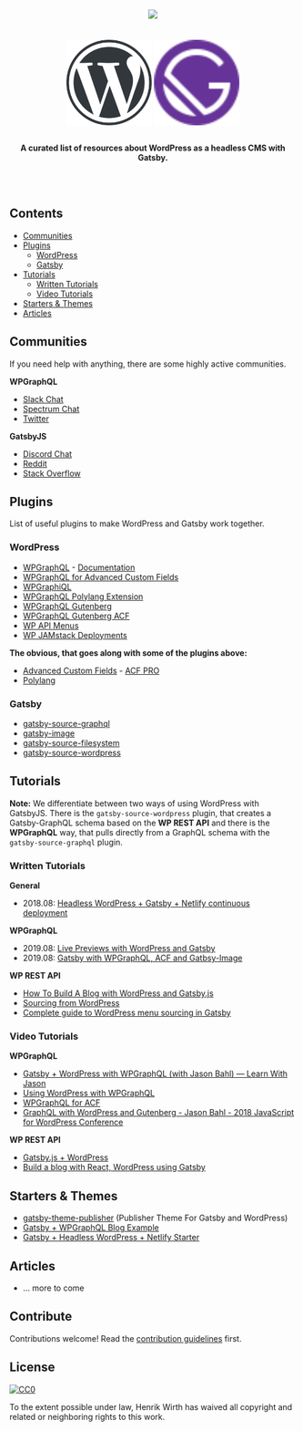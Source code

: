 <div align="center">
  <br /><br />
  <a href="https://awesome.re"><img src="https://awesome.re/badge-flat.svg" /></a>
  <br /><br /><br />
  <a href="https://wordpress.org/"><img width="150" height="150" align="center" src="media/wordpress-logo.svg" alt="GatsbyJS"></a>
      <a href="https://www.gatsbyjs.org/"><img width="150" height="150" align="center" src="media/gatsby-logo.svg" alt="WordPress"></a>
  <br /><br />
  <p>
    <b>
      A curated list of resources about WordPress as a headless CMS with Gatsby.
    </b>
  </p>
  <br /><br />
</div>


## Contents
<!-- TOC -->
- [Communities](#communities)
- [Plugins](#plugins)
	- [WordPress](#wordpress)
	- [Gatsby](#gatsby)
- [Tutorials](#tutorials)
	- [Written Tutorials](#written-tutorials)
	- [Video Tutorials](#video-tutorials)
- [Starters & Themes](#starters--themes)
- [Articles](#articles)
<!-- /TOC -->

## Communities
If you need help with anything, there are some highly active communities.

**WPGraphQL**
- [Slack Chat](https://wpgql-slack.herokuapp.com/)
- [Spectrum Chat](https://spectrum.chat/wpgraphql)
- [Twitter](https://twitter.com/wpgraphql)

**GatsbyJS**
- [Discord Chat](https://gatsby.dev/discord)
- [Reddit](https://www.reddit.com/r/gatsbyjs/)
- [Stack Overflow](https://stackoverflow.com/questions/tagged/gatsby)

## Plugins

List of useful plugins to make WordPress and Gatsby work together.

### WordPress

- [WPGraphQL](https://github.com/wp-graphql/wp-graphql) - [Documentation](https://docs.wpgraphql.com/)
- [WPGraphQL for Advanced Custom Fields](https://github.com/wp-graphql/wp-graphql-acf)
- [WPGraphiQL](https://github.com/wp-graphql/wp-graphiql)
- [WPGraphQL Polylang Extension](https://github.com/valu-digital/wp-graphql-polylang)
- [WPGraphQL Gutenberg](https://github.com/pristas-peter/wp-graphql-gutenberg)
- [WPGraphQL Gutenberg ACF](https://github.com/pristas-peter/wp-graphql-gutenberg-acf)
- [WP API Menus](https://wordpress.org/plugins/wp-api-menus/)
- [WP JAMstack Deployments](https://github.com/crgeary/wp-jamstack-deployments)


**The obvious, that goes along with some of the plugins above:**

- [Advanced Custom Fields](https://de.wordpress.org/plugins/advanced-custom-fields/) - [ACF PRO](https://www.advancedcustomfields.com/pro/)
- [Polylang](https://de.wordpress.org/plugins/polylang/)


### Gatsby

- [gatsby-source-graphql](https://www.gatsbyjs.org/packages/gatsby-source-graphql)
- [gatsby-image](https://www.gatsbyjs.org/packages/gatsby-image)
- [gatsby-source-filesystem](https://www.gatsbyjs.org/packages/gatsby-source-filesystem)
- [gatsby-source-wordpress](https://www.gatsbyjs.org/packages/gatsby-source-wordpress)

## Tutorials

**Note:** We differentiate between two ways of using WordPress with GatsbyJS. There is the `gatsby-source-wordpress` plugin, that creates a Gatsby-GraphQL schema based on the **WP REST API** and there is the **WPGraphQL** way, that pulls directly from a GraphQL schema with the `gatsby-source-graphql` plugin.

### Written Tutorials

**General**
- 2018.08: [Headless WordPress + Gatsby + Netlify continuous deployment](https://justinwhall.com/headless-wordpress-gatsby-netlify-continous-deployment/)


**WPGraphQL**
- 2019.08: [Live Previews with WordPress and Gatsby](https://justinwhall.com/live-previews-with-wordpress-gatsby/)
- 2019.08: [Gatsby with WPGraphQL, ACF and Gatbsy-Image](https://dev.to/nevernull/gatsby-with-wpgraphql-acf-and-gatbsy-image-72m)


**WP REST API**
- [How To Build A Blog with WordPress and Gatsby.js](https://dev.to/iam_timsmith/how-to-build-a-blog-with-wordpress-and-gatsby-js-part-1-4f9e)
- [Sourcing from WordPress](https://www.gatsbyjs.org/docs/sourcing-from-wordpress/)
- [Complete guide to WordPress menu sourcing in Gatsby](https://dev.to/boussama/complete-guide-to-wordpress-menu-sourcing-in-gatsby-h76)


### Video Tutorials

**WPGraphQL**
- [Gatsby + WordPress with WPGraphQL (with Jason Bahl) — Learn With Jason](https://www.youtube.com/watch?v=DH7I1xRrbxs)
- [Using WordPress with WPGraphQL](https://www.youtube.com/watch?v=aqEfEuVWqws)
- [WPGraphQL for ACF](https://www.youtube.com/watch?v=rIg4MHc8elg)
- [GraphQL with WordPress and Gutenberg - Jason Bahl - 2018 JavaScript for WordPress Conference
](https://www.youtube.com/watch?v=6CuM1PY9ESQ)


**WP REST API**
- [Gatsby.js + WordPress](https://www.youtube.com/watch?v=etii9yp1J6s)
- [Build a blog with React, WordPress using Gatsby](https://medium.com/@mjadav/build-a-blog-with-react-wordpress-using-gatsby-4cdfb6ce2004)


## Starters & Themes

- [gatsby-theme-publisher](https://github.com/scottopolis/gatsby-theme-publisher) (Publisher Theme For Gatsby and WordPress)
- [Gatsby + WPGraphQL Blog Example](https://github.com/wp-graphql/gatsby-wpgraphql-blog-example)
- [Gatsby + Headless WordPress + Netlify Starter](https://github.com/justinwhall/gatsby-wordpress-netlify-starter)


## Articles

- ... more to come


## Contribute

Contributions welcome! Read the [contribution guidelines](contributing.md) first.


## License

[![CC0](https://mirrors.creativecommons.org/presskit/buttons/88x31/svg/cc-zero.svg)](https://creativecommons.org/publicdomain/zero/1.0)

To the extent possible under law, Henrik Wirth has waived all copyright and
related or neighboring rights to this work.

<!--- unicorn --->
